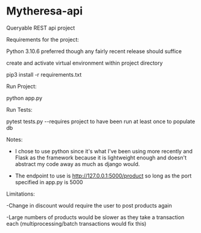 # Mytheresa-api
Queryable REST api project

Requirements for the project:

Python 3.10.6 preferred though any fairly recent release should suffice

create and activate virtual environment within project directory

pip3 install -r requirements.txt

Run Project:

python app.py 

Run Tests:

pytest tests.py   --requires project to have been run at least once to populate db

Notes:

- I chose to use python since it's what I've been using more recently and Flask as the framework because it is lightweight enough and doesn't abstract my code away as much as django would.

- The endpoint to use is http://127.0.0.1:5000/product so long as the port specified in app.py is 5000


Limitations:

-Change in discount would require the user to post products again

-Large numbers of products would be slower as they take a transaction each (multiprocessing/batch transactions would fix this)

